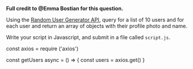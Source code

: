 **Full credit to @Emma Bostian for this question.**

Using the [Random User Generator API](https://randomuser.me/), query for a list of 10 users and for each user and return an array of objects with their profile photo and name.

Write your script in Javascript, and submit in a file called `script.js`.

const axios = require ('axios')


const getUsers async = () => {
    const users = axios.get()
}